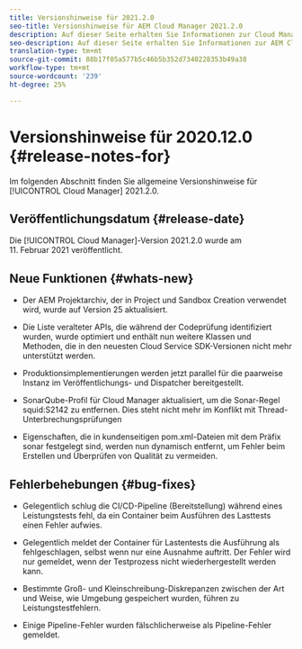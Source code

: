 ```yaml
---
title: Versionshinweise für 2021.2.0
seo-title: Versionshinweise für AEM Cloud Manager 2021.2.0
description: Auf dieser Seite erhalten Sie Informationen zur Cloud Manager-Version 2021.2.0.
seo-description: Auf dieser Seite erhalten Sie Informationen zur AEM Cloud Manager-Version 2021.2.0.
translation-type: tm+mt
source-git-commit: 88b17f05a577b5c46b5b352d7340228353b49a38
workflow-type: tm+mt
source-wordcount: '239'
ht-degree: 25%

---
```


# Versionshinweise für 2020.12.0 {#release-notes-for}

Im folgenden Abschnitt finden Sie allgemeine Versionshinweise für [!UICONTROL Cloud Manager] 2021.2.0.

## Veröffentlichungsdatum {#release-date}

Die [!UICONTROL Cloud Manager]-Version 2021.2.0 wurde am 11. Februar 2021 veröffentlicht.

## Neue Funktionen {#whats-new}

* Der AEM Projektarchiv, der in Project und Sandbox Creation verwendet wird, wurde auf Version 25 aktualisiert.

* Die Liste veralteter APIs, die während der Codeprüfung identifiziert wurden, wurde optimiert und enthält nun weitere Klassen und Methoden, die in den neuesten Cloud Service SDK-Versionen nicht mehr unterstützt werden.

* Produktionsimplementierungen werden jetzt parallel für die paarweise Instanz im Veröffentlichungs- und Dispatcher bereitgestellt.

* SonarQube-Profil für Cloud Manager aktualisiert, um die Sonar-Regel squid:S2142 zu entfernen. Dies steht nicht mehr im Konflikt mit Thread-Unterbrechungsprüfungen

* Eigenschaften, die in kundenseitigen pom.xml-Dateien mit dem Präfix sonar festgelegt sind, werden nun dynamisch entfernt, um Fehler beim Erstellen und Überprüfen von Qualität zu vermeiden.

## Fehlerbehebungen {#bug-fixes}

* Gelegentlich schlug die CI/CD-Pipeline (Bereitstellung) während eines Leistungstests fehl, da ein Container beim Ausführen des Lasttests einen Fehler aufwies.

* Gelegentlich meldet der Container für Lastentests die Ausführung als fehlgeschlagen, selbst wenn nur eine Ausnahme auftritt. Der Fehler wird nur gemeldet, wenn der Testprozess nicht wiederhergestellt werden kann.

* Bestimmte Groß- und Kleinschreibung-Diskrepanzen zwischen der Art und Weise, wie Umgebung gespeichert wurden, führen zu Leistungstestfehlern.

* Einige Pipeline-Fehler wurden fälschlicherweise als Pipeline-Fehler gemeldet.